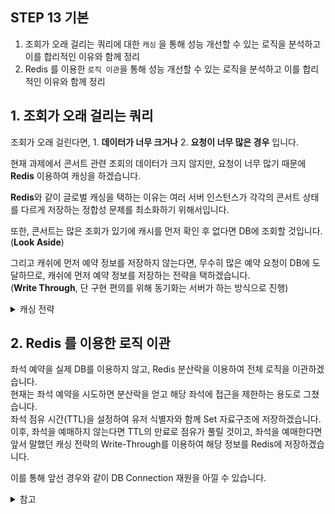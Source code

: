 ## **STEP 13 기본**
1. 조회가 오래 걸리는 쿼리에 대한 `캐싱` 을 통해 성능 개선할 수 있는 로직을 분석하고 이를 합리적인 이유와 함께 정리 
2. Redis 를 이용한 `로직 이관`을 통해 성능 개선할 수 있는 로직을 분석하고 이를 합리적인 이유와 함께 정리


## 1. 조회가 오래 걸리는 쿼리
조회가 오래 걸린다면, 1. **데이터가 너무 크거나** 2. **요청이 너무 많은 경우** 입니다.  

현재 과제에서 콘서트 관련 조회의 데이터가 크지 않지만, 요청이 너무 많기 때문에 **Redis** 이용하여 캐싱을 하겠습니다.

**Redis**와 같이 글로벌 캐싱을 택하는 이유는 여러 서버 인스턴스가 각각의 콘서트 상태를 다르게 저장하는 정합성 문제를 최소화하기 위해서입니다.

또한, 콘서트는 많은 조회가 있기에 캐시를 먼저 확인 후 없다면 DB에 조회할 것입니다.  
(**Look Aside**)

그리고 캐쉬에 먼저 예약 정보를 저장하지 않는다면, 무수히 많은 예약 요청이 DB에 도달하므로, 캐쉬에 먼저 예약 정보를 저장하는 전략을 택하겠습니다.  
(**Write Through**, 단 구현 편의를 위해 동기화는 서버가 하는 방식으로 진행)

<details> 
<summary>캐싱 전략</summary>
캐싱 전략은 **1. Look Aside**, **2. Read Through**, **3. Write Behind**, **4. Write Around**가 있습니다.

### 1. Look Aside
- 캐쉬를 먼저 조회합니다. (있다면 반환).
- 캐쉬 미스시에 서버는 DB와 같은 원본 저장소(Data Store)에 조회한 뒤
- **서버**는 해당 값을 캐쉬에 업데이트 합니다.

**장점**
- 많은 읽기에 적합
- Cache 서버 장애가 나도 괜찮음
- 반복적, 동일 쿼리를 수행하는 서비스에 적합

**단점**
- 캐쉬와 원본 저장소간 정합성 불일치 문제
- 캐시에 데이터가 없다면, 추가적인 시간 소모

> 초기 DB 데이터를 캐쉬에 넣어놓으면 성능 향상을 기대할 수 있다.  
> 이를 **Cache Warming**이라 한다.

### 2. Read Through
- 캐쉬를 먼저 조회합니다. (있다면 반환)
- 캐쉬 미스시에 서버는 DB와 같은 원본 저장소(Data Store)에 조회
- **원본 저장소**는 해당 값을 캐쉬에 업데이트 합니다.

### 3. Write Through
- 데이터 저장시 캐쉬에 먼저 저장
- **캐쉬**는 해당 데이터를 원본 저장소에 저장
- 서버는 캐쉬에 조회

**장점**
- 캐쉬와 원본 저장소간 정합성 불일치 문제 해소

**단점**
- 저장시 2단계를 거치기에 느림
- 캐쉬에 저장된 데이터를 다시 조회하지 않는다면 리소스 낭비 (TTL로 해결)

### 4. Write Around
- 쓰기 요청은 DB에만 저장한다
- 읽기 요청은 캐쉬에만 조회한다

**장점**
- 매우 빠르다

**단점**
- 정합성 문제

## 참고
- [로컬 vs 글로벌 캐싱](https://kk-programming.tistory.com/83)
- [캐쉬 알아보기](https://yoongrammer.tistory.com/101#Write_Around)
</details>


## 2. Redis 를 이용한 로직 이관
좌석 예약을 실제 DB를 이용하지 않고, Redis 분산락을 이용하여 전체 로직을 이관하겠습니다.  
현재는 좌석 예약을 시도하면 분산락을 얻고 해당 좌석에 접근을 제한하는 용도로 그쳤습니다.  
좌석 점유 시간(TTL)을 설정하여 유저 식별자와 함께 Set 자료구조에 저장하겠습니다.
이후, 좌석을 예매하지 않는다면 TTL의 만료로 점유가 풀릴 것이고,
좌석을 예매한다면 앞서 말했던 캐싱 전략의 Write-Through를 이용하여 해당 정보를 Redis에 저장하겠습니다.

이를 통해 앞선 경우와 같이 DB Connection 재원을 아낄 수 있습니다.

<details>
  <summary>참고</summary>
## 참고
- 항해 플러스 노션 7주차 발제 
- [티켓 마스터 설계](https://www.hellointerview.com/learn/system-design/answer-keys/ticketmaster)  
</details>

